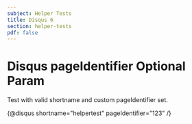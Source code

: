 ```yaml
---
subject: Helper Tests
title: Disqus 6
section: helper-tests
pdf: false
---  
```


# Disqus pageIdentifier Optional Param

Test with valid shortname and custom pageIdentifier set.

{@disqus shortname="helpertest" pageIdentifier="123" /}